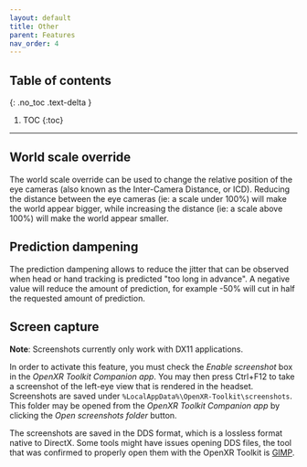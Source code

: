 ```yaml
---
layout: default
title: Other
parent: Features
nav_order: 4
---
```


## Table of contents
{: .no_toc .text-delta }

1. TOC
{:toc}

---

## World scale override

The world scale override can be used to change the relative position of the eye cameras (also known as the Inter-Camera Distance, or ICD). Reducing the distance between the eye cameras (ie: a scale under 100%) will make the world appear bigger, while increasing the distance (ie: a scale above 100%) will make the world appear smaller.

## Prediction dampening

The prediction dampening allows to reduce the jitter that can be observed when head or hand tracking is predicted "too long in advance". A negative value will reduce the amount of prediction, for example -50% will cut in half the requested amount of prediction.

## Screen capture

**Note**: Screenshots currently only work with DX11 applications.

In order to activate this feature, you must check the _Enable screenshot_ box in the _OpenXR Toolkit Companion app_. You may then press Ctrl+F12 to take a screenshot of the left-eye view that is rendered in the headset. Screenshots are saved under `%LocalAppData%\OpenXR-Toolkit\screenshots`. This folder may be opened from the _OpenXR Toolkit Companion app_ by clicking the _Open screenshots folder_ button.

The screenshots are saved in the DDS format, which is a lossless format native to DirectX. Some tools might have issues opening DDS files, the tool that was confirmed to properly open them with the OpenXR Toolkit is [GIMP](https://www.gimp.org/).
